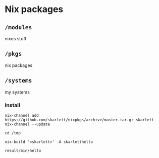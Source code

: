# Nix packages

## `/modules`
nixos stuff

## `/pkgs`
nix packages

## `/systems`
my systems

### Install
```
nix-channel add https://github.com/skarlett/nixpkgs/archive/master.tar.gz skarlett
nix-channel --update

cd /tmp

nix-build '<skarlett>' -A skarletthello

result/bin/hello
```
